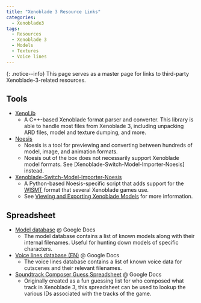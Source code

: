 ```yaml
---
title: "Xenoblade 3 Resource Links"
categories:
  - Xenoblade3
tags:
  - Resources
  - Xenoblade 3
  - Models
  - Textures
  - Voice lines
---
```


{: .notice--info}
This page serves as a master page for links to third-party Xenoblade-3-related resources.

## Tools

- [XenoLib](https://github.com/PredatorCZ/XenoLib)
    - A C++-based Xenoblade format parser and converter. This library is able to handle most files from Xenoblade 3, including unpacking ARD files, model and texture dumping, and more.
- [Noesis](https://www.richwhitehouse.com/index.php?content=inc_projects.php&showproject=91)
    - Noesis is a tool for previewing and converting between hundreds of model, image, and animation formats.
    - Noesis out of the box does not necessarily support Xenoblade model formats. See [Xenoblade-Switch-Model-Importer-Noesis] instead.
- [Xenoblade-Switch-Model-Importer-Noesis](https://github.com/Turk645/Xenoblade-Switch-Model-Importer-Noesis)
    - A Python-based Noesis-specific script that adds support for the [WISMT](/files#wismt) format that several Xenoblade games use.
    - See [Viewing and Exporting Xenoblade Models](/xenoblade-model-viewing) for more information.

## Spreadsheet

- [Model database](https://docs.google.com/spreadsheets/d/12wgzG4gIgd8iY6GyYw_ObsUTDjE0ZvE2CMNtX5WrWzs/) @ Google Docs
    - The model database contains a list of known models along with their internal filenames. Useful for hunting down models of specific characters.
- [Voice lines database (EN)](https://docs.google.com/spreadsheets/d/1bhNzoqWxh-QgFg4KLatQ4pDPSn6CNwgy/) @ Google Docs
    - The voice lines database contains a list of known voice data for cutscenes and their relevant filenames.
- [Soundtrack Composer Guess Spreadsheet](https://docs.google.com/spreadsheets/d/1MFfO8aTqRX8UODGAaX1R99M8As2K9T1IzyNpD-7bsRU/) @ Google Docs
    - Originally created as a fun guessing list for who composed what track in Xenoblade 3, this spreadsheet can be used to lookup the various IDs associated with the tracks of the game.